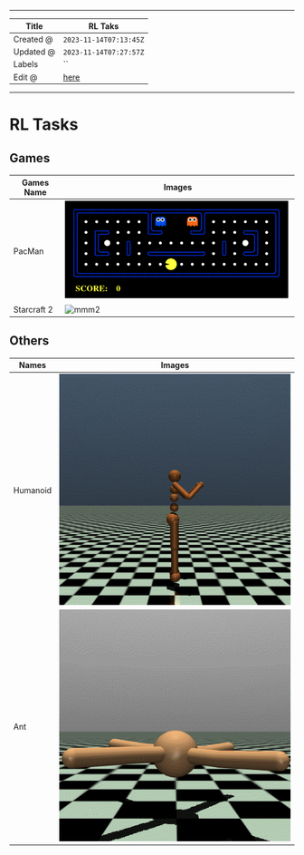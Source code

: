 -----

| Title     | RL Taks                                               |
| --------- | ----------------------------------------------------- |
| Created @ | `2023-11-14T07:13:45Z`                                |
| Updated @ | `2023-11-14T07:27:57Z`                                |
| Labels    | \`\`                                                  |
| Edit @    | [here](https://github.com/junxnone/aiwiki/issues/457) |

-----

# RL Tasks

## Games

| Games Name  | Images                                                                            |
| ----------- | --------------------------------------------------------------------------------- |
| PacMan      | ![1\_D7JNcbvhP5UOR6\_Ul-WJaw](media/54ad71115587f8c75dffc123af5405e04aad86a9.gif) |
| Starcraft 2 | ![mmm2](media/3257ba8c40da0255cc922623b1dc16de6d448baf.gif)                       |

## Others

| Names    | Images                                                          |
| -------- | --------------------------------------------------------------- |
| Humanoid | ![humanoid](media/b6b7dda77a6c8a822a85effd183f591a7529ceaf.gif) |
| Ant      | ![ant](media/8b0d67e80556829bd5f9e7656ee2da5d2c42e945.gif)      |
